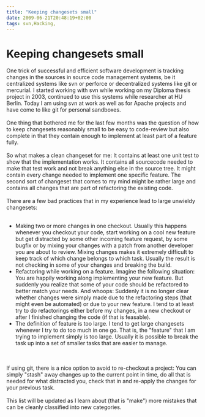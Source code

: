 ```yaml
---
title: "Keeping changesets small"
date: 2009-06-21T20:48:19+02:00
tags: svn,Hacking,
---
```


# Keeping changesets small


One trick of successful and efficient software development is tracking changes in the sources in source code management 
systems, be it centralized systems like svn or perforce or decentralized systems like git or mercurial. I started 
working with svn while working on my Diploma thesis project in 2003, continued to use this systems while researcher at 
HU Berlin. Today I am using svn at work as well as for Apache projects and have come to like git for personal 
sandboxes.<br><br>One thing that bothered me for the last few months was the question of how to keep changesets 
reasonably small to be easy to code-review but also complete in that they contain enough to implement at least part of 
a feature fully.<br><br>So what makes a clean changeset for me: It contains at least one unit test to show that the 
implementation works. It contains all sourcecode needed to make that test work and not break anything else in the 
source tree. It might contain every change needed to implement one specific feature. The second sort of changeset that 
comes to my mind might be rather large and contains all changes that are part of refactoring the existing 
code.<br><br>There are a few bad practices that in my experience lead to large unwieldy changesets:<br><ul><br><li> 
Making two or more changes in one checkout. Usually this happens whenever you checkout your code, start working on a 
cool new feature but get distracted by some other incoming feature request, by some bugfix or by mixing your changes 
with a patch from another developer you are about to review. Mixing changes makes it extremely difficult to keep track 
of which change belongs to which task. Usually the result is not checking in some of your changes and breaking the 
build.<br><li> Refactoring while working on a feature. Imagine the following situation: You are happily working along 
implementing your new feature. But suddenly you realize that some of your code should be refactored to better match 
your needs. And whoops: Suddenly it is no longer clear whether changes were simply made due to the refactoring steps 
(that might even be automated) or due to your new feature. I tend to at least try to do refactorings either before my 
changes, in a new checkout or after I finished changing the code (if that is feasable).<br><li> The definition of 
feature is too large. I tend to get large changesets whenever I try to do too much in one go. That is, the "feature" 
that I am trying to implement simply is too large. Usually it is possible to break the task up into a set of smaller 
tasks that are easier to manage.<br></ul><br><br>If using git, there is a nice option to avoid to re-checkout a 
project: You can simply "stash" away changes up to the current point in time, do all that is needed for what distracted 
you, check that in and re-apply the changes for your previous task.<br><br>This list will be updated as I learn about 
(that is "make") more mistakes that can be cleanly classified into new categories.
